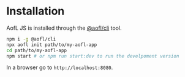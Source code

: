 # Installation

AofL JS is installed through the [@aofl/cli](https://www.npmjs.com/package/@aofl/cli) tool.

```bash
npm i -g @aofl/cli
npx aofl init path/to/my-aofl-app
cd path/to/my-aofl-app
npm start # or npm run start:dev to run the develpoment version
```

In a browser go to `http://localhost:8080`.